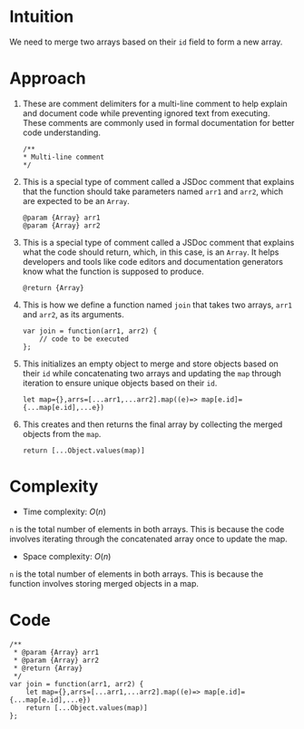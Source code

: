 # Intuition
<!-- Describe your first thoughts on how to solve this problem. -->
We need to merge two arrays based on their `id` field to form a new array. 

# Approach
<!-- Describe your approach to solving the problem. -->
1. These are comment delimiters for a multi-line comment to help explain and document code while preventing ignored text from executing. These comments are commonly used in formal documentation for better code understanding.

    ```
    /**
    * Multi-line comment
    */
    ```

2. This is a special type of comment called a JSDoc comment that explains that the function should take parameters named `arr1` and `arr2`, which are expected to be an `Array`.

    ```
    @param {Array} arr1
    @param {Array} arr2
    ```

3. This is a special type of comment called a JSDoc comment that explains what the code should return, which, in this case, is an `Array`. It helps developers and tools like code editors and documentation generators know what the function is supposed to produce.

    ```
    @return {Array}
    ```

4. This is how we define a function named `join` that takes two arrays, `arr1` and `arr2`, as its arguments.

    ```
    var join = function(arr1, arr2) {
        // code to be executed
    };
    ```

5. This initializes an empty object to merge and store objects based on their `id` while concatenating two arrays and updating the `map` through iteration to ensure unique objects based on their `id`.

    ```
    let map={},arrs=[...arr1,...arr2].map((e)=> map[e.id]={...map[e.id],...e})
    ``` 

6. This creates and then returns the final array by collecting the merged objects from the `map`.

    ```
    return [...Object.values(map)]
    ```

# Complexity
- Time complexity: $O(n)$
<!-- Add your time complexity here, e.g. $$O(n)$$ -->
`n` is the total number of elements in both arrays. This is because the code involves iterating through the concatenated array once to update the map.

- Space complexity: $O(n)$
<!-- Add your space complexity here, e.g. $$O(n)$$ -->
`n` is the total number of elements in both arrays. This is because the function involves storing merged objects in a map.

# Code
```
/**
 * @param {Array} arr1
 * @param {Array} arr2
 * @return {Array}
 */
var join = function(arr1, arr2) {
    let map={},arrs=[...arr1,...arr2].map((e)=> map[e.id]={...map[e.id],...e})
    return [...Object.values(map)]
};
```
